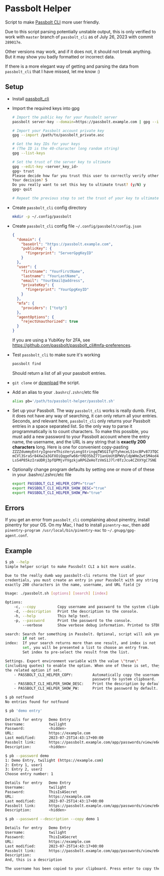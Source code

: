 # Passbolt Helper

<!--
Script to make Passbolt CLI more user friendly.
Copyright (C) 2023  Twilight Sparkle

This program is free software: you can redistribute it and/or modify
it under the terms of the GNU Affero General Public License as published
by the Free Software Foundation, either version 3 of the License, or
(at your option) any later version.

This program is distributed in the hope that it will be useful,
but WITHOUT ANY WARRANTY; without even the implied warranty of
MERCHANTABILITY or FITNESS FOR A PARTICULAR PURPOSE.  See the
GNU Affero General Public License for more details.

You should have received a copy of the GNU Affero General Public License
along with this program.  If not, see <https://www.gnu.org/licenses/>.
-->

Script to make [Passbolt CLI](https://github.com/passbolt/passbolt_cli) more user friendly.

Due to this script parsing potentially unstable output, this is only verified to work with `master` branch of
`passbolt_cli` as of July 26, 2023 with commit `289017e`.

Other versions may work, and if it does not, it should not break anything. But it may show you badly formatted or
incorrect data.

If there is a more elegant way of getting and parsing the data from `passbolt_cli` that I have missed, let me know :)

## Setup

- Install [passbolt_cli](https://github.com/passbolt/passbolt_cli)
- Import the required keys into gpg

  ```bash
  # Import the public key for your Passbolt server
  passbolt server-key --domain=https://passbolt.example.com | gpg --import

  # Import your Passbolt account private key
  gpg --import /path/to/passbolt_private.asc

  # Get the key IDs for your keys
  # (The ID is the 40-character long random string)
  gpg --list-keys

  # Set the trust of the server key to ultimate
  gpg --edit-key <server_key_id>
  gpg> trust
  Please decide how far you trust this user to correctly verify other users keys
  Your decision? 5
  Do you really want to set this key to ultimate trust? (y/N) y
  gpg> quit

  # Repeat the previous step to set the trust of your key to ultimate
  ```

- Create `passbolt_cli` config directory

  ```bash
  mkdir -p ~/.config/passbolt
  ```

- Create `passbolt_cli` config file `~/.config/passbolt/config.json`

  ```json
  {
    "domain": {
      "baseUrl": "https://passbolt.example.com",
      "publicKey": {
        "fingerprint": "ServerGpgKeyID"
      }
    },
    "user": {
      "firstname": "YourFirstName",
      "lastname": "YourLastName",
      "email": "YourEmail@address",
      "privateKey": {
        "fingerprint": "YourGpgKeyID"
      }
    },
    "mfa": {
      "providers": ["totp"]
    },
    "agentOptions": {
      "rejectUnauthorized": true
    }
  }
  ```

  If you are using a YubiKey for 2FA, see <https://github.com/passbolt/passbolt_cli#mfa-preferences>.

- Test `passbolt_cli` to make sure it's working

  ```bash
  passbolt find
  ```

  Should return a list of all your passbolt entries.

- `git clone` or
  <a href="https://raw.githubusercontent.com/Twi1ightSparkle/passbolt-helper/main/passbolt.sh" download>download</a>
  the script.
- Add an alias to your `.bashrc`/`.zshrc`/etc file

  ```bash
  alias pb='/path/to/passbolt-helper/passbolt.sh'
  ```

- Set up your Passbolt. The way `passbolt_cli` works is really dumb. First, it does not have any way of searching, it
  can only return all your entries. Seconds, and relevant here, `passbolt_cli` only returns your Passbolt entries in a
  space separated list. So the only way to parse it programmatically is to count characters. To make this possible, you
  must add a new password to your Passbolt account where the entry name, the username, and the URL is any string that is
  **exactly 200 characters** long. Here is one for convenient copy-pasting
  `ZZZZdummyEntryIgnoreThisVeryLongStringqTWSG1TqYTyhmceL51ncBPv873TQCmCVl3SraSr84Xw2a3GFXOiQqgeFw66rtRD35bZ771anUoUtBPWVyldpWHeZwt5M4od4LsS4P85kzIraUDRj3pfQPMjvYVgzkjaRPGZeHoTzVmS1J7lr0TzJcu4CZXXYgC7SNE`

- Optionally change program defaults by setting one or more of of these in your .bashrc/.zshrc/etc file

  ```bash
  export PASSBOLT_CLI_HELPER_COPY="true"
  export PASSBOLT_CLI_HELPER_SHOW_DESC="true"
  export PASSBOLT_CLI_HELPER_SHOW_PW="true"
  ```

## Errors

If you get an error from `passbolt_cli` complaining about pinentry, install pinentry for your OS. On my Mac, I had to
install `pinentry-mac`, then add `pinentry-program /usr/local/bin/pinentry-mac` to `~/.gnupg/gpg-agent.conf`.

## Example

```bash
$ pb --help
Simple helper script to make Passbolt CLI a bit more usable.

Due to the really dumb way passbolt-cli returns the list of your
credentials, you must create an entry in your Passbolt with any string of
exactly 200 characters in the name, username, and URL field 🤦‍♀️

Usage: ./passbolt.sh [options] [search] [index]

Options:
    -c, --copy          Copy username and password to the system clipboard.
    -d, --description   Print the description to the console.
    -h, --help          This help text.
    -p, --password      Print the password to the console.
        --verbose       Show verbose debug information. Printed to STDERR.

search: Search for something in Passbolt. Optional, script will ask you
        if not set.
index:  If your search returns more than one result, and index is not
        set, you will be presented a list to choose an entry from.
        Set index to pre-select the result from the list.

Settings. Export environment variable with the value \"true\"
(including quotes) to enable the option. When one of these is set, they negate
the related option if set.
    - PASSBOLT_CLI_HELPER_COPY:         Automatically copy the username and
                                        password to system clipboard.
    - PASSBOLT_CLI_HELPER_SHOW_DESC:    Print the description by default.
    - PASSBOLT_CLI_HELPER_SHOW_PW:      Print the password by default.

$ pb notfound
No entries found for notfound

$ pb 'demo entry'

Details for entry   Demo Entry
Username:           twilight
Password:           <hidden>
URL:                https://example.com
Last modified:      2023-07-25T14:43:17+00:00
Passbolt link:      https://passbolt.example.com/app/passwords/view/e6e04cba-9ba2-4965-8425-cce7b7003a0f
Description:        <hidden>

$ pb --password demo
1: Demo Entry, twilight (https://example.com)
2: Entry 1, user1
3: Entry 2, user2
Choose entry number: 1

Details for entry   Demo Entry
Username:           twilight
Password:           ThisIsASecret
URL:                https://example.com
Last modified:      2023-07-25T14:43:17+00:00
Passbolt link:      https://passbolt.example.com/app/passwords/view/e6e04cba-9ba2-4965-8425-cce7b7003a0f
Description:        <hidden>

$ pb --password --description --copy demo 1

Details for entry   Demo Entry
Username:           twilight
Password:           ThisIsASecret
URL:                https://example.com
Last modified:      2023-07-25T14:43:17+00:00
Passbolt link:      https://passbolt.example.com/app/passwords/view/e6e04cba-9ba2-4965-8425-cce7b7003a0f
Description:
And, this is a description

The username has been copied to your clipboard. Press enter to copy the password
```
